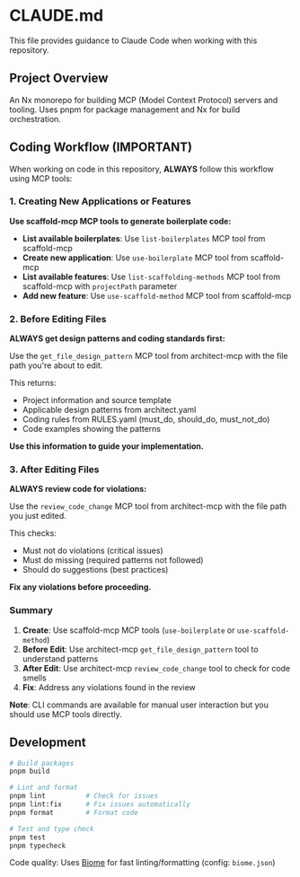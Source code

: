 # CLAUDE.md

This file provides guidance to Claude Code when working with this repository.

## Project Overview

An Nx monorepo for building MCP (Model Context Protocol) servers and tooling. Uses pnpm for package management and Nx for build orchestration.

## Coding Workflow (IMPORTANT)

When working on code in this repository, **ALWAYS** follow this workflow using MCP tools:

### 1. Creating New Applications or Features

**Use scaffold-mcp MCP tools to generate boilerplate code:**

- **List available boilerplates**: Use `list-boilerplates` MCP tool from scaffold-mcp
- **Create new application**: Use `use-boilerplate` MCP tool from scaffold-mcp
- **List available features**: Use `list-scaffolding-methods` MCP tool from scaffold-mcp with `projectPath` parameter
- **Add new feature**: Use `use-scaffold-method` MCP tool from scaffold-mcp

### 2. Before Editing Files

**ALWAYS get design patterns and coding standards first:**

Use the `get_file_design_pattern` MCP tool from architect-mcp with the file path you're about to edit.

This returns:
- Project information and source template
- Applicable design patterns from architect.yaml
- Coding rules from RULES.yaml (must_do, should_do, must_not_do)
- Code examples showing the patterns

**Use this information to guide your implementation.**

### 3. After Editing Files

**ALWAYS review code for violations:**

Use the `review_code_change` MCP tool from architect-mcp with the file path you just edited.

This checks:
- Must not do violations (critical issues)
- Must do missing (required patterns not followed)
- Should do suggestions (best practices)

**Fix any violations before proceeding.**

### Summary

1. **Create**: Use scaffold-mcp MCP tools (`use-boilerplate` or `use-scaffold-method`)
2. **Before Edit**: Use architect-mcp `get_file_design_pattern` tool to understand patterns
3. **After Edit**: Use architect-mcp `review_code_change` tool to check for code smells
4. **Fix**: Address any violations found in the review

**Note**: CLI commands are available for manual user interaction but you should use MCP tools directly.

## Development

```bash
# Build packages
pnpm build

# Lint and format
pnpm lint          # Check for issues
pnpm lint:fix      # Fix issues automatically
pnpm format        # Format code

# Test and type check
pnpm test
pnpm typecheck
```

Code quality: Uses [Biome](https://biomejs.dev/) for fast linting/formatting (config: `biome.json`)

